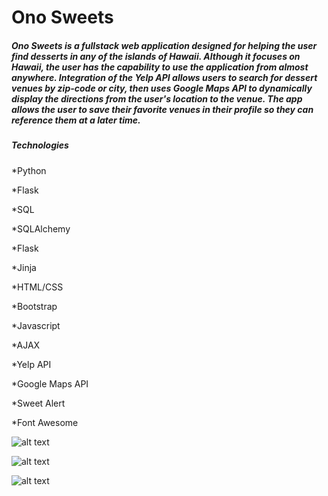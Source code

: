 # Ono Sweets

##### **Ono Sweets** is a fullstack web application designed for helping the user find desserts in any of the islands of Hawaii.  Although it focuses on Hawaii, the user has the capability to use the application from almost anywhere.  Integration of the Yelp API allows users to search for dessert venues by zip-code or city, then uses Google Maps API to dynamically display the directions from the user's location to the venue.  The app allows the user to save their favorite venues in their profile so they can reference them at a later time. 

##### **Technologies**

*Python

*Flask

*SQL

*SQLAlchemy

*Flask

*Jinja

*HTML/CSS

*Bootstrap

*Javascript 

*AJAX

*Yelp API

*Google Maps API

*Sweet Alert

*Font Awesome

![alt text](https://github.com/gkevinh/Final_Project/tree/main/static/img/search.png "Search")

![alt text](https://github.com/gkevinh/Final_Project/tree/main/static/img/results.png "Results")

![alt text](https://github.com/gkevinh/Final_Project/tree/main/static/img/venue.png "Venue")

